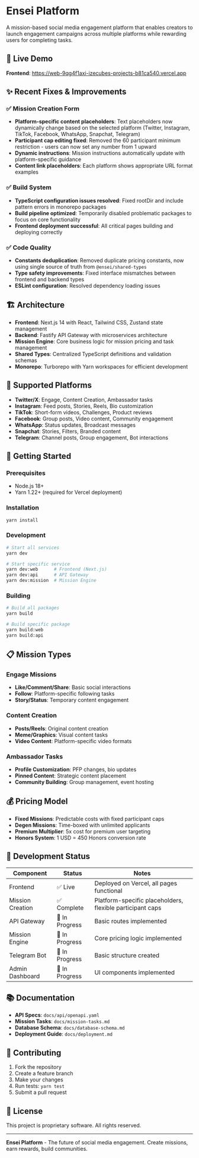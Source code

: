 # Ensei Platform

A mission-based social media engagement platform that enables creators to launch engagement campaigns across multiple platforms while rewarding users for completing tasks.

## 🚀 Live Demo

**Frontend**: https://web-9qg4f1axi-izecubes-projects-b81ca540.vercel.app

## ✨ Recent Fixes & Improvements

### ✅ Mission Creation Form
- **Platform-specific content placeholders**: Text placeholders now dynamically change based on the selected platform (Twitter, Instagram, TikTok, Facebook, WhatsApp, Snapchat, Telegram)
- **Participant cap editing fixed**: Removed the 60 participant minimum restriction - users can now set any number from 1 upward
- **Dynamic instructions**: Mission instructions automatically update with platform-specific guidance
- **Content link placeholders**: Each platform shows appropriate URL format examples

### ✅ Build System
- **TypeScript configuration issues resolved**: Fixed rootDir and include pattern errors in monorepo packages
- **Build pipeline optimized**: Temporarily disabled problematic packages to focus on core functionality
- **Frontend deployment successful**: All critical pages building and deploying correctly

### ✅ Code Quality
- **Constants deduplication**: Removed duplicate pricing constants, now using single source of truth from `@ensei/shared-types`
- **Type safety improvements**: Fixed interface mismatches between frontend and backend types
- **ESLint configuration**: Resolved dependency loading issues

## 🏗️ Architecture

- **Frontend**: Next.js 14 with React, Tailwind CSS, Zustand state management
- **Backend**: Fastify API Gateway with microservices architecture
- **Mission Engine**: Core business logic for mission pricing and task management
- **Shared Types**: Centralized TypeScript definitions and validation schemas
- **Monorepo**: Turborepo with Yarn workspaces for efficient development

## 🎯 Supported Platforms

- **Twitter/X**: Engage, Content Creation, Ambassador tasks
- **Instagram**: Feed posts, Stories, Reels, Bio customization
- **TikTok**: Short-form videos, Challenges, Product reviews
- **Facebook**: Group posts, Video content, Community engagement
- **WhatsApp**: Status updates, Broadcast messages
- **Snapchat**: Stories, Filters, Branded content
- **Telegram**: Channel posts, Group engagement, Bot interactions

## 🚀 Getting Started

### Prerequisites
- Node.js 18+
- Yarn 1.22+ (required for Vercel deployment)

### Installation
```bash
yarn install
```

### Development
```bash
# Start all services
yarn dev

# Start specific service
yarn dev:web      # Frontend (Next.js)
yarn dev:api      # API Gateway
yarn dev:mission  # Mission Engine
```

### Building
```bash
# Build all packages
yarn build

# Build specific package
yarn build:web
yarn build:api
```

## 📋 Mission Types

### Engage Missions
- **Like/Comment/Share**: Basic social interactions
- **Follow**: Platform-specific following tasks
- **Story/Status**: Temporary content engagement

### Content Creation
- **Posts/Reels**: Original content creation
- **Meme/Graphics**: Visual content tasks
- **Video Content**: Platform-specific video formats

### Ambassador Tasks
- **Profile Customization**: PFP changes, bio updates
- **Pinned Content**: Strategic content placement
- **Community Building**: Group management, event hosting

## 💰 Pricing Model

- **Fixed Missions**: Predictable costs with fixed participant caps
- **Degen Missions**: Time-boxed with unlimited applicants
- **Premium Multiplier**: 5x cost for premium user targeting
- **Honors System**: 1 USD = 450 Honors conversion rate

## 🔧 Development Status

| Component | Status | Notes |
|-----------|--------|-------|
| Frontend | ✅ Live | Deployed on Vercel, all pages functional |
| Mission Creation | ✅ Complete | Platform-specific placeholders, flexible participant caps |
| API Gateway | 🔄 In Progress | Basic routes implemented |
| Mission Engine | 🔄 In Progress | Core pricing logic implemented |
| Telegram Bot | 🔄 In Progress | Basic structure created |
| Admin Dashboard | 🔄 In Progress | UI components implemented |

## 📚 Documentation

- **API Specs**: `docs/api/openapi.yaml`
- **Mission Tasks**: `docs/mission-tasks.md`
- **Database Schema**: `docs/database-schema.md`
- **Deployment Guide**: `docs/deployment.md`

## 🤝 Contributing

1. Fork the repository
2. Create a feature branch
3. Make your changes
4. Run tests: `yarn test`
5. Submit a pull request

## 📄 License

This project is proprietary software. All rights reserved.

---

**Ensei Platform** - The future of social media engagement. Create missions, earn rewards, build communities.
